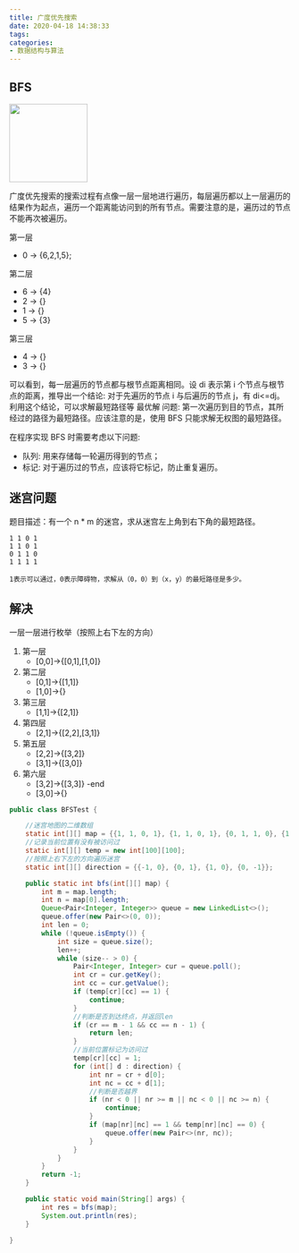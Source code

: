 ```yaml
---
title: 广度优先搜索
date: 2020-04-18 14:38:33
tags:
categories:
- 数据结构与算法
---
```


## BFS

<img src="http://zwln.com.cn/images/bfs.jpg" width="140px"/>

广度优先搜索的搜索过程有点像一层一层地进行遍历，每层遍历都以上一层遍历的结果作为起点，遍历一个距离能访问到的所有节点。需要注意的是，遍历过的节点不能再次被遍历。

第一层
+ 0 -> {6,2,1,5};

第二层
+ 6 -> {4}
+ 2 -> {}
+ 1 -> {}
+ 5 -> {3}

第三层
+ 4 -> {}
+ 3 -> {}

可以看到，每一层遍历的节点都与根节点距离相同。设 di 表示第 i 个节点与根节点的距离，推导出一个结论: 对于先遍历的节点 i 与后遍历的节点 j，有 di<=dj。利用这个结论，可以求解最短路径等  最优解  问题: 第一次遍历到目的节点，其所经过的路径为最短路径。应该注意的是，使用 BFS 只能求解无权图的最短路径。

在程序实现 BFS 时需要考虑以下问题:
+ 队列: 用来存储每一轮遍历得到的节点；
+ 标记: 对于遍历过的节点，应该将它标记，防止重复遍历。

## 迷宫问题

题目描述：有一个 n * m 的迷宫，求从迷宫左上角到右下角的最短路径。

```
1 1 0 1 
1 1 0 1 
0 1 1 0 
1 1 1 1 

1表示可以通过，0表示障碍物，求解从（0，0）到（x，y）的最短路径是多少。
```
## 解决

一层一层进行枚举（按照上右下左的方向）
1. 第一层
   + [0,0]->{[0,1],[1,0]}
2. 第二层
   + [0,1]->{[1,1]}
   + [1,0]->{}
3. 第三层
   + [1,1]->{[2,1]}
4. 第四层
   + [2,1]->{[2,2],[3,1]}
5. 第五层
   + [2,2]->{[3,2]}
   + [3,1]->{[3,0]}
6. 第六层
   + [3,2]->{[3,3]} -end
   + [3,0]->{}

```java
public class BFSTest {

    //迷宫地图的二维数组
    static int[][] map = {{1, 1, 0, 1}, {1, 1, 0, 1}, {0, 1, 1, 0}, {1, 1, 1, 1}};
    //记录当前位置有没有被访问过
    static int[][] temp = new int[100][100];
    //按照上右下左的方向遍历迷宫
    static int[][] direction = {{-1, 0}, {0, 1}, {1, 0}, {0, -1}};

    public static int bfs(int[][] map) {
        int m = map.length;
        int n = map[0].length;
        Queue<Pair<Integer, Integer>> queue = new LinkedList<>();
        queue.offer(new Pair<>(0, 0));
        int len = 0;
        while (!queue.isEmpty()) {
            int size = queue.size();
            len++;
            while (size-- > 0) {
                Pair<Integer, Integer> cur = queue.poll();
                int cr = cur.getKey();
                int cc = cur.getValue();
                if (temp[cr][cc] == 1) {
                    continue;
                }
                //判断是否到达终点，并返回len
                if (cr == m - 1 && cc == n - 1) {
                    return len;
                }
                //当前位置标记为访问过
                temp[cr][cc] = 1;
                for (int[] d : direction) {
                    int nr = cr + d[0];
                    int nc = cc + d[1];
                    //判断是否越界
                    if (nr < 0 || nr >= m || nc < 0 || nc >= n) {
                        continue;
                    }
                    if (map[nr][nc] == 1 && temp[nr][nc] == 0) {
                        queue.offer(new Pair<>(nr, nc));
                    }
                }
            }
        }
        return -1;
    }

    public static void main(String[] args) {
        int res = bfs(map);
        System.out.println(res);
    }

}
```